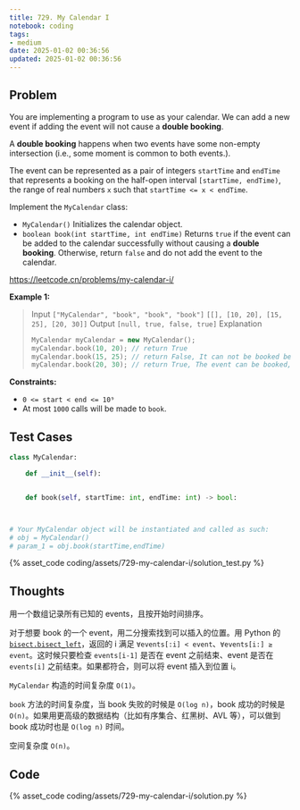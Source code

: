 ```yaml
---
title: 729. My Calendar I
notebook: coding
tags:
- medium
date: 2025-01-02 00:36:56
updated: 2025-01-02 00:36:56
---
```

## Problem

You are implementing a program to use as your calendar. We can add a new event if adding the event will not cause a **double booking**.

A **double booking** happens when two events have some non-empty intersection (i.e., some moment is common to both events.).

The event can be represented as a pair of integers `startTime` and `endTime` that represents a booking on the half-open interval `[startTime, endTime)`, the range of real numbers `x` such that `startTime <= x < endTime`.

Implement the `MyCalendar` class:

- `MyCalendar()` Initializes the calendar object.
- `boolean book(int startTime, int endTime)` Returns `true` if the event can be added to the calendar successfully without causing a **double booking**. Otherwise, return `false` and do not add the event to the calendar.

<https://leetcode.cn/problems/my-calendar-i/>

**Example 1:**

> Input
> `["MyCalendar", "book", "book", "book"]`
> `[[], [10, 20], [15, 25], [20, 30]]`
> Output
> `[null, true, false, true]`
> Explanation
>
> ``` c++
> MyCalendar myCalendar = new MyCalendar();
> myCalendar.book(10, 20); // return True
> myCalendar.book(15, 25); // return False, It can not be booked because time 15 is already booked by another event.
> myCalendar.book(20, 30); // return True, The event can be booked, as the first event takes every time less than 20, but not including 20.
> ```

**Constraints:**

- `0 <= start < end <= 10⁹`
- At most `1000` calls will be made to `book`.

## Test Cases

``` python
class MyCalendar:

    def __init__(self):


    def book(self, startTime: int, endTime: int) -> bool:



# Your MyCalendar object will be instantiated and called as such:
# obj = MyCalendar()
# param_1 = obj.book(startTime,endTime)
```

{% asset_code coding/assets/729-my-calendar-i/solution_test.py %}

## Thoughts

用一个数组记录所有已知的 events，且按开始时间排序。

对于想要 book 的一个 event，用二分搜索找到可以插入的位置。用 Python 的 [`bisect.bisect_left`](https://docs.python.org/3/library/bisect.html#bisect.bisect_left)，返回的 i 满足 `∀events[:i] < event`、`∀events[i:] ≥ event`。这时候只要检查 `events[i-1]` 是否在 event 之前结束、event 是否在 `events[i]` 之前结束。如果都符合，则可以将 event 插入到位置 i。

`MyCalendar` 构造的时间复杂度 `O(1)`。

`book` 方法的时间复杂度，当 book 失败的时候是 `O(log n)`，book 成功的时候是 `O(n)`。如果用更高级的数据结构（比如有序集合、红黑树、AVL 等），可以做到 book 成功时也是 `O(log n)` 时间。

空间复杂度 `O(n)`。

## Code

{% asset_code coding/assets/729-my-calendar-i/solution.py %}

